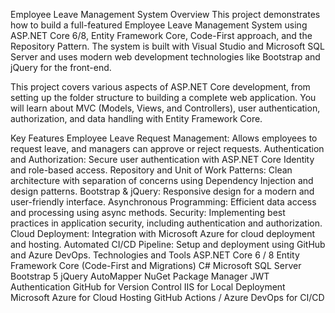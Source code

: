 Employee Leave Management System
Overview
This project demonstrates how to build a full-featured Employee Leave Management System using ASP.NET Core 6/8, Entity Framework Core, Code-First approach, and the Repository Pattern. The system is built with Visual Studio and Microsoft SQL Server and uses modern web development technologies like Bootstrap and jQuery for the front-end.

This project covers various aspects of ASP.NET Core development, from setting up the folder structure to building a complete web application. You will learn about MVC (Models, Views, and Controllers), user authentication, authorization, and data handling with Entity Framework Core.

Key Features
Employee Leave Request Management: Allows employees to request leave, and managers can approve or reject requests.
Authentication and Authorization: Secure user authentication with ASP.NET Core Identity and role-based access.
Repository and Unit of Work Patterns: Clean architecture with separation of concerns using Dependency Injection and design patterns.
Bootstrap & jQuery: Responsive design for a modern and user-friendly interface.
Asynchronous Programming: Efficient data access and processing using async methods.
Security: Implementing best practices in application security, including authentication and authorization.
Cloud Deployment: Integration with Microsoft Azure for cloud deployment and hosting.
Automated CI/CD Pipeline: Setup and deployment using GitHub and Azure DevOps.
Technologies and Tools
ASP.NET Core 6 / 8
Entity Framework Core (Code-First and Migrations)
C#
Microsoft SQL Server
Bootstrap 5
jQuery
AutoMapper
NuGet Package Manager
JWT Authentication
GitHub for Version Control
IIS for Local Deployment
Microsoft Azure for Cloud Hosting
GitHub Actions / Azure DevOps for CI/CD

